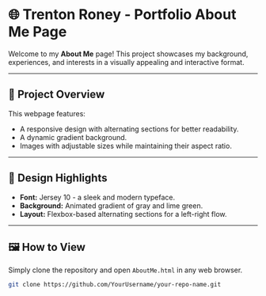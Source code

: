 # 🌐 Trenton Roney - Portfolio About Me Page

Welcome to my **About Me** page! This project showcases my background, experiences, and interests in a visually appealing and interactive format.

---

## 🚀 Project Overview

This webpage features:
- A responsive design with alternating sections for better readability.
- A dynamic gradient background.
- Images with adjustable sizes while maintaining their aspect ratio.

---

## 🎨 Design Highlights

- **Font:** Jersey 10 - a sleek and modern typeface.
- **Background:** Animated gradient of gray and lime green.
- **Layout:** Flexbox-based alternating sections for a left-right flow.

---

## 🖼️ How to View

Simply clone the repository and open `AboutMe.html` in any web browser.

```bash
git clone https://github.com/YourUsername/your-repo-name.git
